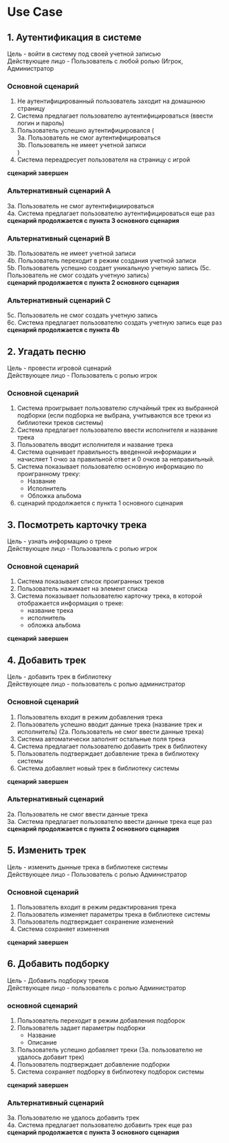 # Use Case

## 1. Аутентификация в системе
Цель - войти в систему под своей учетной записью<br>
Действующее лицо - Пользователь с любой ролью (Игрок, Администратор<br>

### Основной сценарий
1. Не аутентифицированный пользователь заходит на домашнюю страницу
2. Система предлагает пользователю аутентифицироваться (ввести логин и пароль)
3. Пользователь успешно аутентифицировался (<br>
    3a. Пользователь  не смог аутентифицироваться<br>
    3b. Пользователь не имеет учетной записи<br>
    )
4. Система переадресует пользователя на страницу с игрой<br>

**сценарий завершен**<br>

### Альтернативный сценарий A
3а. Пользователь не смог аутентифициироваться<br>
4а. Система предлагает пользователю аутентифицироваться еще раз<br>
**сценарий продолжается с пункта 3 основного сценария**<br>

### Альтернативный сценарий B
3b. Пользователь не имеет учетной записи<br>
4b. Пользователь переходит в режим создания учетной записи<br>
5b. Пользователь успешно создает уникальную учетную запись (5c. Пользователь не смог создать учетную запись)<br>
**сценарий продолжается с пункта 2 основного сценария**<br>

### Альтернативный сценарий C
5c. Пользователь не смог создать учетную запись<br>
6c. Система предлагает пользователю создать учетную запись еще раз<br>
**сценарий продолжается с пункта 4b**<br>


## 2. Угадать песню
Цель - провести игровой сценарий<br>
Действующее лицо - Пользователь с ролью игрок<br>

### Основной сценарий
1. Система проигрывает пользователю случайный трек из выбранной подборки (если подборка не выбрана, учитываются все треки из библиотеки треков системы)
2. Система предлагает пользователю ввести исполнителя и название трека
3. Пользователь вводит исполнителя и название трека
4. Система оценивает правильность введенной информации и начисляет 1 очко за правильной ответ и 0 очков за неправильный.
5. Система показывает пользователю основную информацию по проигранному треку:
    - Название
    - Исполнитель
    - Обложка альбома
6. сценарий продолжается с пункта 1 основного сценария<br>


## 3. Посмотреть карточку трека
Цель - узнать информацию о треке<br>
Действующее лицо - Пользователь с ролью игрок<br>

### Основной сценарий
1. Система показывает список проигранных треков
2. Пользователь нажимает на элемент списка
3. Система показывает пользователю карточку трека, в которой отображается информация о треке:
    - название трека
    - исполнитель
    - обложка альбома<br>

**сценарий завершен**<br>


## 4. Добавить трек
Цель - добавить трек в библиотеку<br>
Действующее лицо - пользователь с ролью администратор<br>

### Основной сценарий
1. Пользователь входит в режим добавления трека
2. Пользователь успешно вводит данные трека (название трек и исполнитель) (2а. Пользователь не смог ввести данные трека)
3. Система автоматически заполнят остальные поля трека
4. Система предлагает пользователю добавить трек в библиотеку
5. Пользователь подтверждает добавление трека в библиотеку системы
6. Система добавляет новый трек в библиотеку системы

**сценарий завершен**<br>

### Альтернативный сценарий
2а. Пользователь не смог ввести данные трека<br>
3а. Система предлагает пользователю ввести данные трека еще раз<br>
**сценарий продолжается с пункта 2 основного сценария**<br>


## 5. Изменить трек
Цель - изменить дынные трека в библиотеке системы<br>
Действующее лицо - Пользователь с ролью Администратор<br>

### Основной сценарий
1. Пользователь входит в режим редактирования трека
2. Пользователь изменяет параметры трека в библиотеке системы
3. Пользователь подтверждает сохранение изменений
4. Система сохраняет изменения

**сценарий завершен**<br>

## 6. Добавить подборку
Цель - Добавить подборку треков<br>
Действующее лицо - пользователь с ролью Администратор<br>
### основной сценарий
1. Пользователь переходит в режим добавления подборок
2. Пользователь задает параметры подборки
    - Название
    - Описание
3. Пользователь успешно добавляет треки (3а. пользователю не удалось добавит трек)
4. Пользователь подтверждает добавление подборки
5. Система сохраняет подборку в библиотеку подборок системы

**сценарий завершен**<br>

### Альтернативный сценарий
3а. Пользователю не удалось добавить трек<br>
4а. Система предлагает пользователю добавить трек еще раз<br>
**сценарий продолжается с пункта 3 основного сценария**<br>